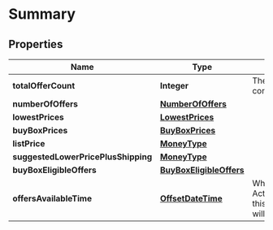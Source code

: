 # Summary

## Properties
Name | Type | Description | Notes
------------ | ------------- | ------------- | -------------
**totalOfferCount** | **Integer** | The number of unique offers contained in NumberOfOffers. | 
**numberOfOffers** | [**NumberOfOffers**](NumberOfOffers.md) |  |  [optional]
**lowestPrices** | [**LowestPrices**](LowestPrices.md) |  |  [optional]
**buyBoxPrices** | [**BuyBoxPrices**](BuyBoxPrices.md) |  |  [optional]
**listPrice** | [**MoneyType**](MoneyType.md) |  |  [optional]
**suggestedLowerPricePlusShipping** | [**MoneyType**](MoneyType.md) |  |  [optional]
**buyBoxEligibleOffers** | [**BuyBoxEligibleOffers**](BuyBoxEligibleOffers.md) |  |  [optional]
**offersAvailableTime** | [**OffsetDateTime**](OffsetDateTime.md) | When the status is ActiveButTooSoonForProcessing, this is the time when the offers will be available for processing. |  [optional]
